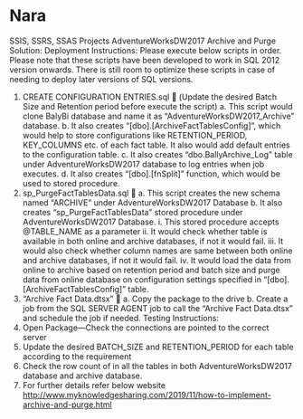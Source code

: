 # Nara
SSIS, SSRS, SSAS Projects
AdventureWorksDW2017 Archive and Purge Solution:
Deployment Instructions:
Please execute below scripts in order. Please note that these scripts have been developed to work in SQL 2012 version onwards. There is still room to optimize these scripts in case of needing to deploy later versions of SQL versions.
1.	CREATE CONFIGURATION ENTRIES.sql   (Update the desired Batch Size and Retention period before execute the script)
a.	This script would clone BalyBi database and name it as “AdventureWorksDW2017_Archive” database.
b.	It also creates “[dbo].[ArchiveFactTablesConfig]”, which would help to store configurations like RETENTION_PERIOD, KEY_COLUMNS etc. of each fact table. It also would add default entries to the configuration table.
c.	It also creates “dbo.BallyArchive_Log” table under AdventureWorksDW2017 database to log entries when job executes.
d.	It also creates “[dbo].[fnSplit]” function, which would be used to stored procedure.
2.	sp_PurgeFactTablesData.sql 
a.	This script creates the new schema named  “ARCHIVE” under AdventureWorksDW2017 Database
b.	It also creates “sp_PurgeFactTablesData” stored procedure under AdventureWorksDW2017 Database.
i.	This stored procedure accepts @TABLE_NAME as a parameter
ii.	It would check whether table is available in both online and archive databases, if not it would fail.
iii.	It would also check whether column names are same between both online and archive databases, if not it would fail.
iv.	It would load the data from online to archive based on retention period and batch size and purge data from online database on configuration settings specified in “[dbo].[ArchiveFactTablesConfig]” table.
3.	“Archive Fact Data.dtsx”  
a.	Copy the package to the drive 
b.	Create a job from the SQL SERVER AGENT job to call the “Archive Fact Data.dtsx” and schedule the job if needed. 
Testing Instructions:
1.	Open Package—Check the connections are pointed to the correct server
2.	Update the desired BATCH_SIZE and RETENTION_PERIOD for each table according to the requirement
3.	Check the row count of in all the tables in both AdventureWorksDW2017 database and archive database.
4.	For further details refer below website
http://www.myknowledgesharing.com/2019/11/how-to-implement-archive-and-purge.html
